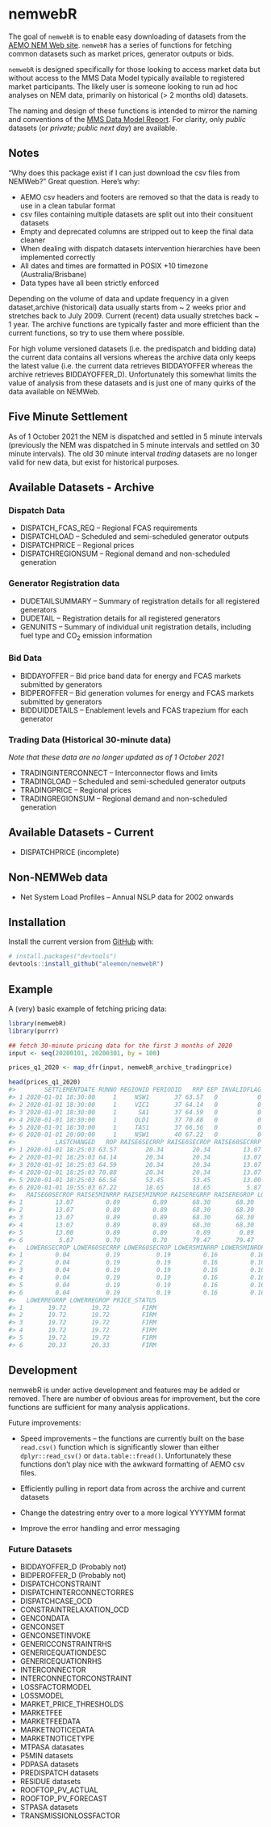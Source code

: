 
<!-- README.md is generated from README.Rmd. Please edit that file -->

# nemwebR

<!-- badges: start -->
<!-- badges: end -->

The goal of `nemwebR` is to enable easy downloading of datasets from the
[AEMO NEM Web
site](https://www.aemo.com.au/energy-systems/electricity/national-electricity-market-nem/data-nem/market-data-nemweb).
`nemwebR` has a series of functions for fetching common datasets such as
market prices, generator outputs or bids.

`nemwebR` is designed specifically for those looking to access market
data but without access to the MMS Data Model typically available to
registered market participants. The likely user is someone looking to
run ad hoc analyses on NEM data, primarily on historical (&gt; 2 months
old) datasets.

The naming and design of these functions is intended to mirror the
naming and conventions of the [MMS Data Model
Report](http://nemweb.com.au/Reports/Current/MMSDataModelReport/Electricity/MMS%20Data%20Model%20Report_files/MMS_2.htm).
For clarity, only *public* datasets (or *private; public next day*) are
available.

## Notes

“Why does this package exist if I can just download the csv files from
NEMWeb?” Great question. Here’s why:

-   AEMO csv headers and footers are removed so that the data is ready
    to use in a clean tabular format
-   csv files containing multiple datasets are split out into their
    consituent datasets
-   Empty and deprecated columns are stripped out to keep the final data
    cleaner
-   When dealing with dispatch datasets intervention hierarchies have
    been implemented correctly
-   All dates and times are formatted in POSIX +10 timezone
    (Australia/Brisbane)
-   Data types have all been strictly enforced

Depending on the volume of data and update frequency in a given
dataset,archive (historical) data usually starts from \~ 2 weeks prior
and stretches back to July 2009. Current (recent) data usually stretches
back \~ 1 year. The archive functions are typically faster and more
efficient than the current functions, so try to use them where possible.

For high volume versioned datasets (i.e. the predispatch and bidding
data) the current data contains all versions whereas the archive data
only keeps the latest value (i.e. the current data retrieves BIDDAYOFFER
whereas the archive retrieves BIDDAYOFFER\_D). Unfortunately this
somewhat limits the value of analysis from these datasets and is just
one of many quirks of the data available on NEMWeb.

## Five Minute Settlement

As of 1 October 2021 the NEM is dispatched and settled in 5 minute
intervals (previously the NEM was dispatched in 5 minute intervals and
settled on 30 minute intervals). The old 30 minute interval *trading*
datasets are no longer valid for new data, but exist for historical
purposes.

## Available Datasets - Archive

### Dispatch Data

-   DISPATCH\_FCAS\_REQ – Regional FCAS requirements
-   DISPATCHLOAD – Scheduled and semi-scheduled generator outputs
-   DISPATCHPRICE – Regional prices
-   DISPATCHREGIONSUM – Regional demand and non-scheduled generation

### Generator Registration data

-   DUDETAILSUMMARY – Summary of registration details for all registered
    generators
-   DUDETAIL – Registration details for all registered generators
-   GENUNITS – Summary of individual unit registration details,
    including fuel type and CO<sub>2</sub> emission information

### Bid Data

-   BIDDAYOFFER – Bid price band data for energy and FCAS markets
    submitted by generators
-   BIDPEROFFER – Bid generation volumes for energy and FCAS markets
    submitted by generators
-   BIDDUIDDETAILS – Enablement levels and FCAS trapezium ffor each
    generator

### Trading Data (Historical 30-minute data)

*Note that these data are no longer updated as of 1 October 2021*

-   TRADINGINTERCONNECT – Interconnector flows and limits
-   TRADINGLOAD – Scheduled and semi-scheduled generator outputs
-   TRADINGPRICE – Regional prices
-   TRADINGREGIONSUM – Regional demand and non-scheduled generation

## Available Datasets - Current

-   DISPATCHPRICE (incomplete)

## Non-NEMWeb data

-   Net System Load Profiles – Annual NSLP data for 2002 onwards

## Installation

Install the current version from [GitHub](https://github.com/) with:

``` r
# install.packages("devtools")
devtools::install_github("aleemon/nemwebR")
```

## Example

A (very) basic example of fetching pricing data:

``` r
library(nemwebR)
library(purrr)

## fetch 30-minute pricing data for the first 3 months of 2020
input <- seq(20200101, 20200301, by = 100)

prices_q1_2020 <- map_dfr(input, nemwebR_archive_tradingprice)

head(prices_q1_2020)
#>        SETTLEMENTDATE RUNNO REGIONID PERIODID   RRP EEP INVALIDFLAG
#> 1 2020-01-01 18:30:00     1     NSW1       37 63.57   0           0
#> 2 2020-01-01 18:30:00     1     VIC1       37 64.14   0           0
#> 3 2020-01-01 18:30:00     1      SA1       37 64.59   0           0
#> 4 2020-01-01 18:30:00     1     QLD1       37 70.88   0           0
#> 5 2020-01-01 18:30:00     1     TAS1       37 66.56   0           0
#> 6 2020-01-01 20:00:00     1     NSW1       40 67.22   0           0
#>           LASTCHANGED   ROP RAISE6SECRRP RAISE6SECROP RAISE60SECRRP
#> 1 2020-01-01 18:25:03 63.57        20.34        20.34         13.07
#> 2 2020-01-01 18:25:03 64.14        20.34        20.34         13.07
#> 3 2020-01-01 18:25:03 64.59        20.34        20.34         13.07
#> 4 2020-01-01 18:25:03 70.88        20.34        20.34         13.07
#> 5 2020-01-01 18:25:03 66.56        53.45        53.45         13.00
#> 6 2020-01-01 19:55:03 67.22        18.65        18.65          5.87
#>   RAISE60SECROP RAISE5MINRRP RAISE5MINROP RAISEREGRRP RAISEREGROP LOWER6SECRRP
#> 1         13.07         0.89         0.89       68.30       68.30         0.04
#> 2         13.07         0.89         0.89       68.30       68.30         0.04
#> 3         13.07         0.89         0.89       68.30       68.30         0.04
#> 4         13.07         0.89         0.89       68.30       68.30         0.04
#> 5         13.00         0.89         0.89        0.89        0.89         0.04
#> 6          5.87         0.70         0.70       79.47       79.47         0.04
#>   LOWER6SECROP LOWER60SECRRP LOWER60SECROP LOWER5MINRRP LOWER5MINROP
#> 1         0.04          0.19          0.19         0.16         0.16
#> 2         0.04          0.19          0.19         0.16         0.16
#> 3         0.04          0.19          0.19         0.16         0.16
#> 4         0.04          0.19          0.19         0.16         0.16
#> 5         0.04          0.19          0.19         0.16         0.16
#> 6         0.04          0.19          0.19         0.16         0.16
#>   LOWERREGRRP LOWERREGROP PRICE_STATUS
#> 1       19.72       19.72         FIRM
#> 2       19.72       19.72         FIRM
#> 3       19.72       19.72         FIRM
#> 4       19.72       19.72         FIRM
#> 5       19.72       19.72         FIRM
#> 6       20.33       20.33         FIRM
```

## Development

nemwebR is under active development and features may be added or
removed. There are number of obvious areas for improvement, but the core
functions are sufficient for many analysis applications.

Future improvements:

-   Speed improvements – the functions are currently built on the base
    `read.csv()` function which is significantly slower than either
    `dplyr::read_csv()` or `data.table::fread()`. Unfortunately these
    functions don’t play nice with the awkward formatting of AEMO csv
    files.

-   Efficiently pulling in report data from across the archive and
    current datasets

-   Change the datestring entry over to a more logical YYYYMM format

-   Improve the error handling and error messaging

### Future Datasets

-   BIDDAYOFFER\_D (Probably not)
-   BIDPEROFFER\_D (Probably not)
-   DISPATCHCONSTRAINT
-   DISPATCHINTERCONNECTORRES
-   DISPATCHCASE\_OCD
-   CONSTRAINTRELAXATION\_OCD
-   GENCONDATA
-   GENCONSET
-   GENCONSETINVOKE
-   GENERICCONSTRAINTRHS
-   GENERICEQUATIONDESC
-   GENERICEQUATIONRHS
-   INTERCONNECTOR
-   INTERCONNECTORCONSTRAINT
-   LOSSFACTORMODEL
-   LOSSMODEL
-   MARKET\_PRICE\_THRESHOLDS
-   MARKETFEE
-   MARKETFEEDATA
-   MARKETNOTICEDATA
-   MARKETNOTICETYPE
-   MTPASA datasates
-   P5MIN datasets
-   PDPASA datasets
-   PREDISPATCH datasets
-   RESIDUE datasets
-   ROOFTOP\_PV\_ACTUAL
-   ROOFTOP\_PV\_FORECAST
-   STPASA datasets
-   TRANSMISSIONLOSSFACTOR

